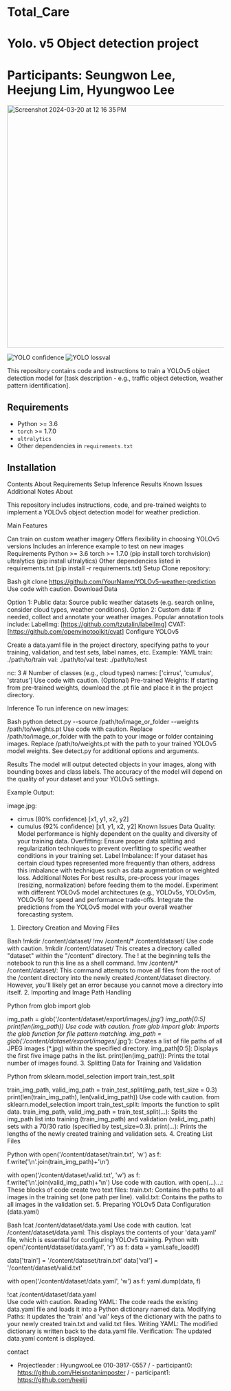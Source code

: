 # Total_Care
# Yolo. v5 Object detection project
# Participants: Seungwon Lee, Heejung Lim, Hyungwoo Lee


<img width="563" alt="Screenshot 2024-03-20 at 12 16 35 PM" src="https://github.com/Heisnotanimposter/Totalcare_autonomous_driving_Yolov5/assets/97718938/7ba2f834-3694-454a-aafc-2c79ffb1b141">

![YOLO confidence](https://github.com/Heisnotanimposter/Totalcare_autonomous_driving_Yolov5/assets/97718938/caff33ef-7d53-431c-9760-77c2df696ddf)
![YOLO lossval](https://github.com/Heisnotanimposter/Totalcare_autonomous_driving_Yolov5/assets/97718938/412cf962-48dd-44af-9e16-18e259b4ead9)

This repository contains code and instructions to train a YOLOv5 object detection model for [task description - e.g., traffic object detection, weather pattern identification].

## Requirements

* Python >= 3.6
* `torch` >= 1.7.0
* `ultralytics`
* Other dependencies in `requirements.txt`


## Installation

Contents
About
Requirements
Setup
Inference
Results
Known Issues
Additional Notes
About

This repository includes instructions, code, and pre-trained weights to implement a YOLOv5 object detection model for weather prediction.

Main Features

Can train on custom weather imagery
Offers flexibility in choosing YOLOv5 versions
Includes an inference example to test on new images
Requirements
Python >= 3.6
torch >= 1.7.0 (pip install torch torchvision)
ultralytics (pip install ultralytics)
Other dependencies listed in requirements.txt (pip install -r requirements.txt)
Setup
Clone repository:

Bash
git clone https://github.com/YourName/YOLOv5-weather-prediction
Use code with caution.
Download Data

Option 1: Public data: Source public weather datasets (e.g. search online, consider cloud types, weather conditions).
Option 2: Custom data: If needed, collect and annotate your weather images. Popular annotation tools include:
LabelImg: [https://github.com/tzutalin/labelImg]
CVAT: [https://github.com/openvinotoolkit/cvat]
Configure YOLOv5

Create a data.yaml file in the project directory, specifying paths to your training, validation, and test sets, label names, etc. Example:
YAML
train: ./path/to/train
val: ./path/to/val
test: ./path/to/test

nc: 3  # Number of classes (e.g., cloud types)
names: ['cirrus', 'cumulus', 'stratus'] 
Use code with caution.
(Optional) Pre-trained Weights:
If starting from pre-trained weights, download the .pt file and place it in the project directory.

Inference
To run inference on new images:

Bash
python detect.py --source /path/to/image_or_folder --weights /path/to/weights.pt
Use code with caution.
Replace /path/to/image_or_folder with the path to your image or folder containing images.
Replace /path/to/weights.pt with the path to your trained YOLOv5 model weights.
See detect.py for additional options and arguments.

Results
The model will output detected objects in your images, along with bounding boxes and class labels. The accuracy of the model will depend on the quality of your dataset and your YOLOv5 settings.

Example Output:

image.jpg:
  - cirrus (80% confidence) [x1, y1, x2, y2]
  - cumulus (92% confidence) [x1, y1, x2, y2] 
Known Issues
Data Quality: Model performance is highly dependent on the quality and diversity of your training data.
Overfitting: Ensure proper data splitting and regularization techniques to prevent overfitting to specific weather conditions in your training set.
Label Imbalance: If your dataset has certain cloud types represented more frequently than others, address this imbalance with techniques such as data augmentation or weighted loss.
Additional Notes
For best results, pre-process your images (resizing, normalization) before feeding them to the model.
Experiment with different YOLOv5 model architectures (e.g., YOLOv5s, YOLOv5m, YOLOv5l) for speed and performance trade-offs.
Integrate the predictions from the YOLOv5 model with your overall weather forecasting system.

1. Directory Creation and Moving Files

Bash
!mkdir /content/dataset/
!mv /content/* /content/dataset/
Use code with caution.
!mkdir /content/dataset/ This creates a directory called "dataset" within the "/content" directory. The ! at the beginning tells the notebook to run this line as a shell command.
!mv /content/* /content/dataset/: This command attempts to move all files from the root of the /content directory into the newly created /content/dataset directory. However, you'll likely get an error because you cannot move a directory into itself.
2. Importing and Image Path Handling

Python
from glob import glob   

img_path = glob('/content/dataset/export/images/*.jpg') 
img_path[0:5] 
print(len(img_path)) 
Use code with caution.
from glob import glob: Imports the glob function for file pattern matching.
img_path = glob('/content/dataset/export/images/*.jpg'): Creates a list of file paths of all JPEG images (*.jpg) within the specified directory.
img_path[0:5]: Displays the first five image paths in the list.
print(len(img_path)): Prints the total number of images found.
3. Splitting Data for Training and Validation

Python
from sklearn.model_selection import train_test_split

train_img_path, valid_img_path = train_test_split(img_path, test_size = 0.3)
print(len(train_img_path), len(valid_img_path))
Use code with caution.
from sklearn.model_selection import train_test_split: Imports the function to split data.
train_img_path, valid_img_path = train_test_split(...): Splits the img_path list into training (train_img_path) and validation (valid_img_path) sets with a 70/30 ratio (specified by test_size=0.3).
print(...): Prints the lengths of the newly created training and validation sets.
4. Creating List Files

Python
with open('/content/dataset/train.txt', 'w') as f:
  f.write('\n'.join(train_img_path)+'\n')

with open('/content/dataset/valid.txt', 'w') as f:
  f.write('\n'.join(valid_img_path)+'\n')
Use code with caution.
with open(...)...: These blocks of code create two text files:
train.txt: Contains the paths to all images in the training set (one path per line).
valid.txt: Contains the paths to all images in the validation set.
5. Preparing YOLOv5 Data Configuration (data.yaml)

Bash
!cat /content/dataset/data.yaml
Use code with caution.
!cat /content/dataset/data.yaml: This displays the contents of your 'data.yaml' file, which is essential for configuring YOLOv5 training.
Python
with open('/content/dataset/data.yaml', 'r') as f:
  data = yaml.safe_load(f)

data['train'] = '/content/dataset/train.txt' 
data['val'] = '/content/dataset/valid.txt' 

with open('/content/dataset/data.yaml', 'w') as f:
  yaml.dump(data, f)

!cat /content/dataset/data.yaml  
Use code with caution.
Reading YAML: The code reads the existing data.yaml file and loads it into a Python dictionary named data.
Modifying Paths: It updates the 'train' and 'val' keys of the dictionary with the paths to your newly created train.txt and valid.txt files.
Writing YAML: The modified dictionary is written back to the data.yaml file.
Verification: The updated data.yaml content is displayed.

contact
 - Projectleader : HyungwooLee 010-3917-0557 / - participant0: https://github.com/Heisnotanimposter / - participant1: https://github.com/heejjj
